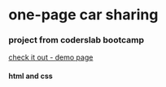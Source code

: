 # one-page car sharing
### project from coderslab bootcamp

[check it out  - demo page](https://piosob.github.io/Car-sharing-CL/)

####  html and css 
